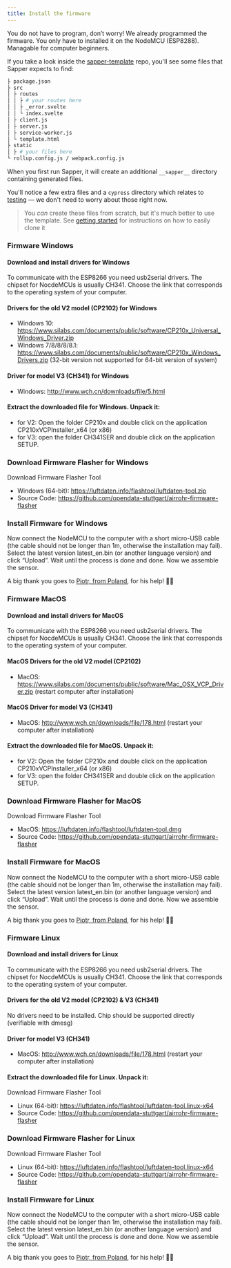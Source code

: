 ```yaml
---
title: Install the firmware
---
```


You do not have to program, don’t worry!
We already programmed the firmware. You only have to installed it on the NodeMCU (ESP8288). Managable for computer beginners.

If you take a look inside the [sapper-template](https://github.com/sveltejs/sapper-template) repo, you'll see some files that Sapper expects to find:

```bash
├ package.json
├ src
│ ├ routes
│ │ ├ # your routes here
│ │ ├ _error.svelte
│ │ └ index.svelte
│ ├ client.js
│ ├ server.js
│ ├ service-worker.js
│ └ template.html
├ static
│ ├ # your files here
└ rollup.config.js / webpack.config.js
```

When you first run Sapper, it will create an additional `__sapper__` directory containing generated files.

You'll notice a few extra files and a `cypress` directory which relates to [testing](docs#Testing) — we don't need to worry about those right now.

> You *can* create these files from scratch, but it's much better to use the template. See [getting started](docs#Getting_started) for instructions on how to easily clone it


### Firmware Windows

#### Download and install drivers for Windows
To communicate with the ESP8266 you need usb2serial drivers. The chipset for NocdeMCUs is usually CH341. Choose the link that corresponds to the operating system of your computer.

#### Drivers for the old V2 model (CP2102) for Windows
* Windows 10: https://www.silabs.com/documents/public/software/CP210x_Universal_Windows_Driver.zip
* Windows 7/8/8/8/8.1: https://www.silabs.com/documents/public/software/CP210x_Windows_Drivers.zip (32-bit version not supported for 64-bit version of system)

#### Driver for model V3 (CH341) for Windows
* Windows: http://www.wch.cn/downloads/file/5.html

#### Extract the downloaded file for Windows. Unpack it:
* for V2: Open the folder CP210x and double click on the application CP210xVCPInstaller_x64 (or x86)
* for V3: open the folder CH341SER and double click on the application SETUP.

### Download Firmware Flasher for Windows
Download Firmware Flasher Tool   
* Windows (64-bit): https://luftdaten.info/flashtool/luftdaten-tool.zip
* Source Code: https://github.com/opendata-stuttgart/airrohr-firmware-flasher

### Install Firmware for Windows
Now connect the NodeMCU to the computer with a short micro-USB cable (the cable should not be longer than 1m, otherwise the installation may fail). Select the latest version latest_en.bin (or another language version) and click “Upload”.
Wait until the process is done and done. Now we assemble the sensor.

A big thank you goes to [Piotr, from Poland](https://dropbox.inf.re/), for his help! 🙋‍♂️ 


### Firmware MacOS

#### Download and install drivers for MacOS
To communicate with the ESP8266 you need usb2serial drivers. The chipset for NocdeMCUs is usually CH341. Choose the link that corresponds to the operating system of your computer.

#### MacOS Drivers for the old V2 model (CP2102)
* MacOS: https://www.silabs.com/documents/public/software/Mac_OSX_VCP_Driver.zip (restart computer after installation)

#### MacOS Driver for model V3 (CH341)
* MacOS: http://www.wch.cn/downloads/file/178.html (restart your computer after installation)

#### Extract the downloaded file for MacOS. Unpack it:
* for V2: Open the folder CP210x and double click on the application CP210xVCPInstaller_x64 (or x86)
* for V3: open the folder CH341SER and double click on the application SETUP.

### Download Firmware Flasher for MacOS
Download Firmware Flasher Tool   
* MacOS: https://luftdaten.info/flashtool/luftdaten-tool.dmg
* Source Code: https://github.com/opendata-stuttgart/airrohr-firmware-flasher

### Install Firmware for MacOS
Now connect the NodeMCU to the computer with a short micro-USB cable (the cable should not be longer than 1m, otherwise the installation may fail). Select the latest version latest_en.bin (or another language version) and click “Upload”.
Wait until the process is done and done. Now we assemble the sensor.

A big thank you goes to [Piotr, from Poland](https://dropbox.inf.re/), for his help! 🙋‍♂️ 


### Firmware Linux

#### Download and install drivers for Linux 
To communicate with the ESP8266 you need usb2serial drivers. The chipset for NocdeMCUs is usually CH341. Choose the link that corresponds to the operating system of your computer.

#### Drivers for the old V2 model (CP2102) & V3 (CH341)
No drivers need to be installed. Chip should be supported directly (verifiable with dmesg)

#### Driver for model V3 (CH341)
* MacOS: http://www.wch.cn/downloads/file/178.html (restart your computer after installation)

#### Extract the downloaded file for Linux. Unpack it:
Download Firmware Flasher Tool   
* Linux (64-bit): https://luftdaten.info/flashtool/luftdaten-tool.linux-x64
* Source Code: https://github.com/opendata-stuttgart/airrohr-firmware-flasher

### Download Firmware Flasher for Linux
Download Firmware Flasher Tool   
* Linux (64-bit): https://luftdaten.info/flashtool/luftdaten-tool.linux-x64
* Source Code: https://github.com/opendata-stuttgart/airrohr-firmware-flasher

### Install Firmware for Linux 
Now connect the NodeMCU to the computer with a short micro-USB cable (the cable should not be longer than 1m, otherwise the installation may fail). Select the latest version latest_en.bin (or another language version) and click “Upload”.
Wait until the process is done and done. Now we assemble the sensor.

A big thank you goes to [Piotr, from Poland](https://dropbox.inf.re/), for his help! 🙋‍♂️ 
